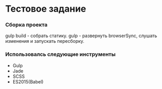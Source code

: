 # Тестовое задание #

### Сборка проекта ###

gulp build - собрать статику.
gulp - развернуть browserSync, слушать изменения и запускать пересборку.

### Использовалсь следующие инструменты ###

* Gulp
* Jade
* SCSS
* ES2015(Babel)

